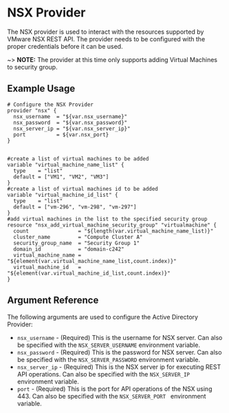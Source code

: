 # NSX Provider

The NSX provider is used to interact with the resources supported by VMware NSX REST API.
The provider needs to be configured with the proper credentials before it can be used.

~> **NOTE:** The provider at this time only supports adding Virtual Machines to security group.

## Example Usage

```hcl
# Configure the NSX Provider
provider "nsx" {
  nsx_username  = "${var.nsx_username}"
  nsx_password  = "${var.nsx_password}"
  nsx_server_ip = "${var.nsx_server_ip}"
  port          = ${var.nsx_port}
}


#create a list of virtual machines to be added
variable "virtual_machine_name_list" {
  type    = "list"
  default = ["VM1", "VM2", "VM3"]
}
#create a list of virtual machines id to be added
variable "virtual_machine_id_list" {
  type    = "list"
  default = ["vm-296", "vm-298", "vm-297"]
}
#add virtual machines in the list to the specified security group
resource "nsx_add_virtual_machine_security_group" "virtualmachine" {
  count                = "${length(var.virtual_machine_name_list)}"
  cluster_name         = "Compute Cluster A"
  security_group_name  = "Security Group 1"
  domain_id            = "domain-c242"
  virtual_machine_name = "${element(var.virtual_machine_name_list,count.index)}"
  virtual_machine_id   = "${element(var.virtual_machine_id_list,count.index)}"
}

```

## Argument Reference

The following arguments are used to configure the Active Directory Provider:

* `nsx_username` - (Required) This is the username for NSX server. Can also
  be specified with the `NSX_SERVER_USERNAME` environment variable.
* `nsx_password` - (Required) This is the password for NSX server. Can
  also be specified with the `NSX_SERVER_PASSWORD` environment variable.
* `nsx_server_ip` - (Required) This is the NSX server ip for executing REST API operations.
 Can also be specified with the `NSX_SERVER_IP ` environment  variable.
* `port` - (Required) This is the port for API operations of the NSX using 443.
Can also be specified with the `NSX_SERVER_PORT ` environment variable.

